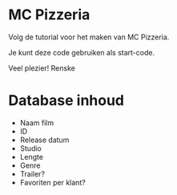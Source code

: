 # MC Pizzeria
Volg de tutorial voor het maken van MC Pizzeria.

Je kunt deze code gebruiken als start-code.

Veel plezier!
Renske

# Database inhoud

- Naam film
- ID
- Release datum
- Studio
- Lengte
- Genre
- Trailer?
- Favoriten per klant?

